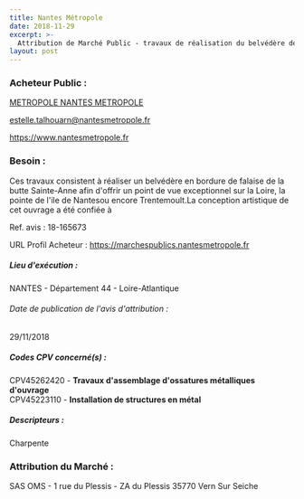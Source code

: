 ```yaml
---
title: Nantes Métropole
date: 2018-11-29
excerpt: >-
  Attribution de Marché Public - travaux de réalisation du belvédère de l'hermitage à nantes - lot 2 relance
layout: post
---
```


### Acheteur Public : 
<a href="/acheteur-33/siren-244400404"> METROPOLE NANTES METROPOLE</a><br/>



estelle.talhouarn@nantesmetropole.fr


https://www.nantesmetropole.fr
### Besoin :

Ces travaux consistent à réaliser un belvédère en bordure de falaise de la butte Sainte-Anne afin d'offrir un point de vue exceptionnel sur la Loire, la pointe de l'ile de Nantesou encore Trentemoult.La conception artistique de cet ouvrage a été confiée à

Ref. avis : 18-165673

URL Profil Acheteur : https://marchespublics.nantesmetropole.fr

##### Lieu d'exécution :

NANTES - Département 44 - Loire-Atlantique

###### Date de publication de l'avis d'attribution : 
29/11/2018

##### Codes CPV concerné(s) :
CPV45262420 - **Travaux d'assemblage d'ossatures métalliques d'ouvrage** <br/>
CPV45223110 - **Installation de structures en métal** <br/>

##### Descripteurs :
Charpente <br/>

### Attribution du Marché :
SAS OMS - 1 rue du Plessis - ZA du Plessis 35770 Vern Sur Seiche <br/>
